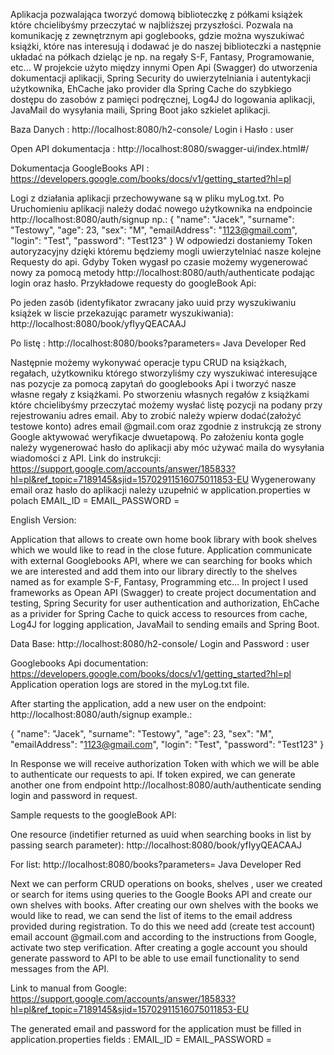 Aplikacja pozwalająca tworzyć domową biblioteczkę z półkami książek które chcielibyśmy przeczytać w najbliższej przyszłości. Pozwala na komunikację z zewnętrznym api goglebooks, gdzie można wyszukiwać książki, które nas interesują i dodawać je do naszej biblioteczki a następnie układać na półkach dzieląc je np. na regały S-F, Fantasy, Programowanie,  etc...  W projekcie użyto między innymi Open Api (Swagger) do utworzenia dokumentacji aplikacji, Spring Security do uwierzytelniania i autentykacji użytkownika, EhCache jako provider dla Spring Cache do szybkiego dostępu do zasobów z pamięci podręcznej, Log4J do logowania aplikacji, JavaMail do wysyłania maili,  Spring Boot jako szkielet aplikacji.

Baza Danych :
http://localhost:8080/h2-console/
Login i Hasło : user

Open API dokumentacja :
http://localhost:8080/swagger-ui/index.html#/ 

Dokumentacja GoogleBooks API :
https://developers.google.com/books/docs/v1/getting_started?hl=pl

Logi z działania aplikacji przechowywane są w pliku myLog.txt. 
Po Uruchomieniu aplikacji należy dodać nowego użytkownika na endpoincie http://localhost:8080/auth/signup np.:
{
        "name": "Jacek",
        "surname": "Testowy",
        "age": 23,
        "sex": "M",
        "emailAddress": "1123@gmail.com",
        "login": "Test",
        "password": "Test123"
    }
W odpowiedzi dostaniemy Token autoryzacyjny dzięki któremu będziemy mogli uwierzytelniać nasze kolejne Requesty do api.
Gdyby Token wygasł po czasie możemy wygenerować nowy za pomocą metody http://localhost:8080/auth/authenticate podając login oraz hasło. 
Przykładowe requesty do googleBook Api:

Po jeden zasób (identyfikator zwracany jako uuid przy wyszukiwaniu książek w liscie przekazując parametr wyszukiwania):
http://localhost:8080/book/yfIyyQEACAAJ

Po listę : 
http://localhost:8080/books?parameters= Java Developer Red

Następnie możemy wykonywać operacje typu CRUD na książkach, regałach, użytkowniku którego stworzyliśmy czy wyszukiwać interesujące nas pozycje za pomocą zapytań do googlebooks Api i tworzyć nasze własne regały z książkami. Po stworzeniu własnych regałów z książkami które chcielibyśmy przeczytać możemy wysłać listę pozycji na podany przy rejestrowaniu adres email.
Aby to zrobić należy wpierw dodać(założyć testowe konto) adres email  @gmail.com oraz zgodnie z instrukcją ze strony Google aktywować weryfikacje  dwuetapową. Po założeniu konta gogle należy wygenerować hasło do aplikacji aby móc używać maila do wysyłania wiadomości z API. 
Link do instrukcji: https://support.google.com/accounts/answer/185833?hl=pl&ref_topic=7189145&sjid=15702911516075011853-EU
Wygenerowany email oraz hasło do aplikacji należy uzupełnić w application.properties w polach 
EMAIL_ID = <YOUR GMAIL MAIL>
EMAIL_PASSWORD = <YOUR API PASSWORD> 

English Version:

Application that allows to create own home book library with book shelves which we would like to read in the close future. Application communicate with external Googlebooks API, where we can searching for books which we are interested and add them into our library directly to the shelves  named as for example S-F, Fantasy, Programming etc…  In project I used frameworks as Opean API (Swagger) to create project documentation and testing, Spring Security for user authentication and authorization, EhCache as a privider for Spring Cache to quick access to resources from cache, Log4J for logging application, JavaMail to sending emails and Spring Boot.

Data Base:
http://localhost:8080/h2-console/
Login and Password : user

Googlebooks Api documentation:
https://developers.google.com/books/docs/v1/getting_started?hl=pl
Application operation logs are stored in the myLog.txt file.

After starting the application, add a new user on the endpoint:
http://localhost:8080/auth/signup example.:


{
        "name": "Jacek",
        "surname": "Testowy",
        "age": 23,
        "sex": "M",
        "emailAddress": "1123@gmail.com",
        "login": "Test",
        "password": "Test123"
    }

In Response we will receive authorization Token with which we will be able to authenticate our requests to api.
If token expired, we can generate another one from endpoint http://localhost:8080/auth/authenticate sending login and password in request.

Sample requests to the googleBook API:

One resource (indetifier returned as uuid when searching books in list by passing search parameter):
http://localhost:8080/book/yfIyyQEACAAJ

For list:
http://localhost:8080/books?parameters= Java Developer Red

Next we can perform CRUD operations on books, shelves , user we created or search for items using queries to the Google Books API and create our own shelves with books. After creating our own shelves with the books we would like to read, we can send the list of items to the email address provided during registration.
To do this we need add (create test account) email account @gmail.com and according to the instructions from Google, activate two step verification. After creating a gogle account you should generate password to API to be able to use email functionality to send messages from the API.

Link to manual from Google:
https://support.google.com/accounts/answer/185833?hl=pl&ref_topic=7189145&sjid=15702911516075011853-EU

The generated email and password for the application must be filled in application.properties fields :
EMAIL_ID = <YOUR GMAIL MAIL>
EMAIL_PASSWORD = <YOUR API PASSWORD>


